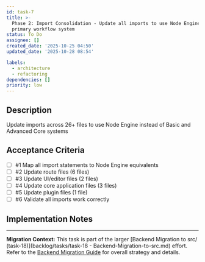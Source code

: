 ```yaml
---
id: task-7
title: >-
  Phase 2: Import Consolidation - Update all imports to use Node Engine as
  primary workflow system
status: To Do
assignee: []
created_date: '2025-10-25 04:50'
updated_date: '2025-10-28 08:54'

labels:
  - architecture
  - refactoring
dependencies: []
priority: low
---
```


## Description

<!-- SECTION:DESCRIPTION:BEGIN -->
Update imports across 26+ files to use Node Engine instead of Basic and Advanced Core systems
<!-- SECTION:DESCRIPTION:END -->

## Acceptance Criteria
<!-- AC:BEGIN -->
- [ ] #1 Map all import statements to Node Engine equivalents
- [ ] #2 Update route files (6 files)
- [ ] #3 Update UI/editor files (2 files)
- [ ] #4 Update core application files (3 files)
- [ ] #5 Update plugin files (1 file)
- [ ] #6 Validate all imports work correctly
<!-- AC:END -->

## Implementation Notes

<!-- SECTION:NOTES:BEGIN -->
---
**Migration Context:** This task is part of the larger [Backend Migration to src/ (task-18)](backlog/tasks/task-18 - Backend-Migration-to-src.md) effort. Refer to the [Backend Migration Guide](docs/backend_migration_guide.md) for overall strategy and details.
<!-- SECTION:NOTES:END -->
